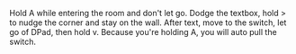 Hold A while entering the room and don't let go.
Dodge the textbox, hold > to nudge the corner and stay on the wall. After text, move to the switch, let go of DPad, then hold v. Because you're holding A, you will auto pull the switch.
